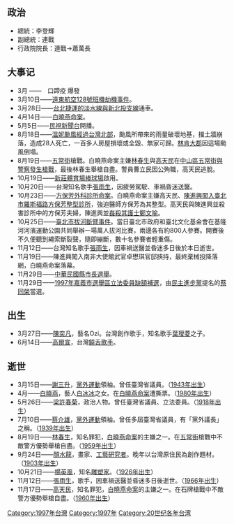 ## 政治

  - 總統：李登輝
  - 副總統：連戰
  - 行政院院長：連戰→蕭萬長

## 大事记

  - 3月 ——　口蹄疫 爆發
  - 3月10日——[遠東航空128號班機劫機事件](../Page/遠東航空128號班機劫機事件.md "wikilink")。
  - 3月28日——[台北捷運的](https://zh.wikipedia.org/wiki/台北捷運 "wikilink")[淡水線與](../Page/淡水線_\(台北捷運\).md "wikilink")[新北投支線](../Page/新北投支線.md "wikilink")通車。
  - 4月14日——[白曉燕命案](../Page/白曉燕命案.md "wikilink")。
  - 5月5日——[民視新聞台](../Page/民視新聞台.md "wikilink")開播。
  - 8月18日——[溫妮颱風經過台灣北部](https://zh.wikipedia.org/wiki/颱風芸妮_\(1997年\) "wikilink")，颱風所帶來的雨量破壞地基，擋土牆崩落，造成28人死亡，一百多人房屋損壞或全毀、無家可歸。[林肯大郡](../Page/林肯大郡.md "wikilink")因這場颱風倒塌。
  - 8月19日——[五常街](../Page/五常街.md "wikilink")槍戰。白曉燕命案主嫌[林春生](../Page/林春生.md "wikilink")與[高天民](../Page/高天民.md "wikilink")在[中山區五常街與警察發生槍戰](../Page/中山區_\(臺北市\).md "wikilink")，最後林春生舉槍自盡。警員曹立民因公殉職，高天民逃脫。
  - 10月19日——[新莊體育場棒球場](../Page/新莊體育場棒球場.md "wikilink")啟用。
  - 10月20日——台灣知名歌手[張雨生](../Page/張雨生.md "wikilink")，因疲勞駕駛、車禍昏迷送醫。
  - 10月23日——[方保芳外科診所命案](https://zh.wikipedia.org/wiki/方保芳外科診所命案 "wikilink")。白曉燕命案主嫌高天民、[陳進興闖入臺北市羅斯福路方保芳整型診所](https://zh.wikipedia.org/wiki/陳進興 "wikilink")，強迫醫師方保芳為其整型。高天民與陳進興並殺害診所中的方保芳夫婦，陳進興並[姦殺其護士鄭文喻](https://zh.wikipedia.org/wiki/姦殺 "wikilink")。
  - 10月25日——[臺北市拔河斷臂事件](../Page/臺北市拔河斷臂事件.md "wikilink")。當日臺北市政府和臺北文化基金會在基隆河河濱運動公園共同舉辦一場萬人拔河比賽，兩邊各有約800人參賽。開賽後不久便聽到繩索斷裂聲，隨即繃斷，數十名參賽者輕重傷。
  - 11月12日——台灣知名歌手[張雨生](../Page/張雨生.md "wikilink")，因車禍送醫並昏迷多日後於本日逝世。
  - 11月19日——陳進興闖入南非大使館武官卓懋琪官邸挾持，最終棄械投降落網，白曉燕命案落幕。
  - 11月29日——[中華民國縣市長選舉](https://zh.wikipedia.org/wiki/1997年中華民國縣市長選舉 "wikilink")。
  - 11月29日——[1997年嘉義市選舉區立法委員缺額補選](https://zh.wikipedia.org/wiki/1997年嘉義市選舉區立法委員缺額補選 "wikilink")，由[民主進步黨](../Page/民主進步黨.md "wikilink")提名的[蔡同榮](../Page/蔡同榮.md "wikilink")當選。

## 出生

  - 3月27日——[陳奕凡](https://zh.wikipedia.org/wiki/陳奕凡 "wikilink")，藝名Ozi。台灣創作歌手，知名歌手[葉璦菱](../Page/葉璦菱.md "wikilink")之子。
  - 6月14日——[高爾宣](../Page/高爾宣.md "wikilink")，台灣[饒舌歌手](https://zh.wikipedia.org/wiki/饒舌歌手 "wikilink")。

## 逝世

  - 3月15日——[謝三升](../Page/謝三升.md "wikilink")，[黨外運動](../Page/黨外運動.md "wikilink")領袖。曾任臺灣省議員。（[1943年出生](../Page/1943年臺灣.md "wikilink")）
  - 4月——[白曉燕](https://zh.wikipedia.org/wiki/白曉燕 "wikilink")，藝人[白冰冰](../Page/白冰冰.md "wikilink")之女。在[白曉燕命案](../Page/白曉燕命案.md "wikilink")遭撕票。（[1980年出生](../Page/1980年臺灣.md "wikilink")）
  - 5月26日——[梁許春菊](../Page/梁許春菊.md "wikilink")，政治人物。曾任臺灣省議員、立法委員。（[1918年出生](https://zh.wikipedia.org/wiki/1918年臺灣 "wikilink")）
  - 7月10日——[蔡介雄](https://zh.wikipedia.org/wiki/蔡介雄 "wikilink")，[黨外運動](../Page/黨外運動.md "wikilink")領袖。曾任多屆臺灣省議員，有「黨外議長」之稱。（[1939年出生](https://zh.wikipedia.org/wiki/1939年臺灣 "wikilink")）
  - 8月19日——[林春生](../Page/林春生.md "wikilink")，知名罪犯，[白曉燕命案](../Page/白曉燕命案.md "wikilink")的主嫌之一。在[五常街](../Page/五常街.md "wikilink")槍戰中不敵警方優勢舉槍自盡。（[1959年出生](../Page/1959年臺灣.md "wikilink")）
  - 9月24日——[顏水龍](../Page/顏水龍.md "wikilink")，畫家、[工藝研究者](https://zh.wikipedia.org/wiki/工藝 "wikilink")。晚年以台灣原住民為創作題材。（[1903年出生](https://zh.wikipedia.org/wiki/1903年臺灣 "wikilink")）
  - 10月21日——[楊英風](../Page/楊英風.md "wikilink")，知名[雕塑家](https://zh.wikipedia.org/wiki/雕塑家 "wikilink")。（[1926年出生](../Page/1926年臺灣.md "wikilink")）
  - 11月12日——[張雨生](../Page/張雨生.md "wikilink")，歌手，因車禍送醫並昏迷多日後逝世。（[1966年出生](../Page/1966年臺灣.md "wikilink")）
  - 11月17日——[高天民](../Page/高天民.md "wikilink")，知名罪犯，[白曉燕命案](../Page/白曉燕命案.md "wikilink")的主嫌之一。在石牌槍戰中不敵警方優勢舉槍自盡。（[1960年出生](../Page/1960年臺灣.md "wikilink")）

[Category:1997年台灣](https://zh.wikipedia.org/wiki/Category:1997年台灣 "wikilink") [Category:1997年](https://zh.wikipedia.org/wiki/Category:1997年 "wikilink") [Category:20世纪各年台湾](https://zh.wikipedia.org/wiki/Category:20世纪各年台湾 "wikilink")